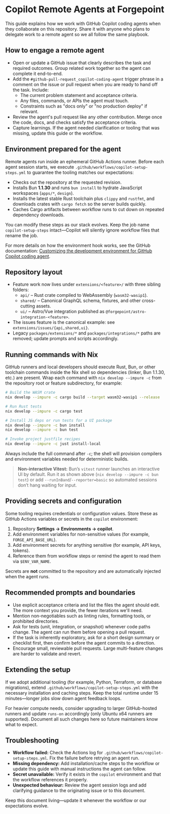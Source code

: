 # Copilot Remote Agents at Forgepoint

This guide explains how we work with GitHub Copilot coding agents when they collaborate on this repository. Share it with anyone who plans to delegate work to a remote agent so we all follow the same playbook.

## How to engage a remote agent

- Open or update a GitHub issue that clearly describes the task and required outcomes. Group related work together so the agent can complete it end-to-end.
- Add the `#github-pull-request_copilot-coding-agent` trigger phrase in a comment on the issue or pull request when you are ready to hand off the task. Include:
  - The current problem statement and acceptance criteria.
  - Any files, commands, or APIs the agent must touch.
  - Constraints such as "docs only" or "no production deploy" if relevant.
- Review the agent's pull request like any other contribution. Merge once the code, docs, and checks satisfy the acceptance criteria.
- Capture learnings. If the agent needed clarification or tooling that was missing, update this guide or the workflow.

## Environment prepared for the agent

Remote agents run inside an ephemeral GitHub Actions runner. Before each agent session starts, we execute `.github/workflows/copilot-setup-steps.yml` to guarantee the tooling matches our expectations:

- Checks out the repository at the requested revision.
- Installs Bun **1.1.30** and runs `bun install` to hydrate JavaScript workspaces (`apps/*`, `design`).
- Installs the latest stable Rust toolchain plus `clippy` and `rustfmt`, and downloads crates with `cargo fetch` so the server builds quickly.
- Caches Cargo artifacts between workflow runs to cut down on repeated dependency downloads.

You can modify these steps as our stack evolves. Keep the job name `copilot-setup-steps` intact—Copilot will silently ignore workflow files that rename the job.

For more details on how the environment hook works, see the GitHub documentation: [Customizing the development environment for GitHub Copilot coding agent](https://docs.github.com/en/copilot/how-tos/use-copilot-agents/coding-agent/customize-the-agent-environment).

## Repository layout

- Feature work now lives under `extensions/<feature>/` with three sibling folders:
  - `api/` – Rust crate compiled to WebAssembly (`wasm32-wasip1`).
  - `shared/` – Canonical GraphQL schema, fixtures, and other cross-cutting assets.
  - `ui/` – Astro/Vue integration published as `@forgepoint/astro-integration-<feature>`.
- The issues feature is the canonical example: see `extensions/issues/{api,shared,ui}`.
- Legacy `packages/extensions/*` and `packages/integrations/*` paths are removed; update prompts and scripts accordingly.

## Running commands with Nix

GitHub runners and local developers should execute Rust, Bun, or other toolchain commands inside the Nix shell so dependencies (linker, Bun 1.1.30, etc.) are present. Wrap each command with `nix develop --impure -c` from the repository root or feature subdirectory, for example:

```bash
# Build the WASM crate
nix develop --impure -c cargo build --target wasm32-wasip1 --release

# Run Rust tests
nix develop --impure -c cargo test

# Install JS deps or run tests for a UI package
nix develop --impure -c bun install
nix develop --impure -c bun test

# Invoke project justfile recipes
nix develop --impure -c just install-local
```

Always include the full command after `-c`; the shell will provision compilers and environment variables needed for deterministic builds.

> **Non-interactive Vitest:** Bun’s `vitest` runner launches an interactive UI by default. Run it as shown above (`nix develop --impure -c bun test`) or add `--runInBand`/`--reporter=basic` so automated sessions don’t hang waiting for input.

## Providing secrets and configuration

Some tooling requires credentials or configuration values. Store these as GitHub Actions variables or secrets in the `copilot` environment:

1. Repository **Settings → Environments → copilot**.
2. Add environment variables for non-sensitive values (for example, `FORGE_API_BASE_URL`).
3. Add environment secrets for anything sensitive (for example, API keys, tokens).
4. Reference them from workflow steps or remind the agent to read them via `$ENV_VAR_NAME`.

Secrets are **not** committed to the repository and are automatically injected when the agent runs.

## Recommended prompts and boundaries

- Use explicit acceptance criteria and list the files the agent should edit. The more context you provide, the fewer iterations we'll need.
- Mention non-negotiables such as linting rules, formatting tools, or prohibited directories.
- Ask for tests (unit, integration, or snapshot) whenever code paths change. The agent can run them before opening a pull request.
- If the task is inherently exploratory, ask for a short design summary or checklist first, then confirm before the agent commits to a direction.
- Encourage small, reviewable pull requests. Large multi-feature changes are harder to validate and revert.

## Extending the setup

If we adopt additional tooling (for example, Python, Terraform, or database migrations), extend `.github/workflows/copilot-setup-steps.yml` with the necessary installation and caching steps. Keep the total runtime under 15 minutes—longer jobs slow down agent feedback loops.

For heavier compute needs, consider upgrading to larger GitHub-hosted runners and update `runs-on` accordingly (only Ubuntu x64 runners are supported). Document all such changes here so future maintainers know what to expect.

## Troubleshooting

- **Workflow failed:** Check the Actions log for `.github/workflows/copilot-setup-steps.yml`. Fix the failure before retrying an agent run.
- **Missing dependency:** Add installation/cache steps to the workflow or update this guide with manual instructions the agent can follow.
- **Secret unavailable:** Verify it exists in the `copilot` environment and that the workflow references it properly.
- **Unexpected behaviour:** Review the agent session logs and add clarifying guidance to the originating issue or to this document.

Keep this document living—update it whenever the workflow or our expectations evolve.
